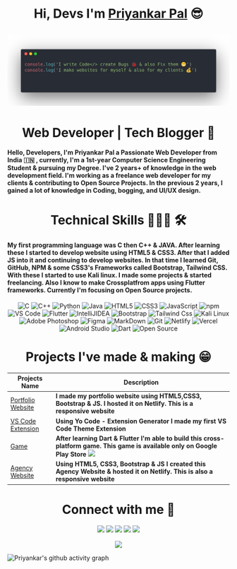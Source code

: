 <h1 align="center" >Hi, Devs I'm <a href="https://www.twitter.com/priyankarpal/" target="_blank"> Priyankar Pal</a> 😎</h1>

## ![Priyankar](priyankar.png)

<h1 align="center"> Web Developer | Tech Blogger 🚀 </h1>

<h4 align="left">
Hello, Developers, I'm Priyankar Pal a Passionate Web Developer from India 🇮🇳 , currently, I'm a 1st-year Computer Science Engineering Student & pursuing my Degree.  I've 2 years+ of knowledge in the web development field.  I'm working as a freelance web developer for my clients & contributing to Open Source Projects. In the previous 2 years, I gained a lot of knowledge in Coding, bogging, and UI/UX design.
</h4>

<h1 align="center"> Technical Skills 🧑🏻‍💻 🛠</h1>

<h4 align="left"> My first programming language was C then C++ & JAVA. After learning these I started to develop website using HTML5 & CSS3. After that I added JS into it and continuing to develop websites. In that time I learned Git, GitHub, NPM & some CSS3's Frameworks called Bootstrap, Tailwind CSS. With these I started to use Kali linux. I made some projects & started freelancing.  Also I know to make Crossplatfrom apps using Flutter frameworks. Currently I'm focusing on Open Source projects.  </h4>

<p align="center">
        <img alt="C" src="https://img.shields.io/badge/c-%2300599C.svg?&style=for-the-badge&logo=c&logoColor=white" />
        <img alt="C++" src="https://img.shields.io/badge/c++-%2300599C.svg?&style=for-the-badge&logo=c%2B%2B&ogoColor=white" />
        <img alt="Python" src="https://img.shields.io/badge/python-%2314354C.svg?style=for-the-badge&logo=python&logoColor=white"/>
        <img alt="Java" src="https://img.shields.io/badge/java-%23ED8B00.svg?&style=for-the-badge&logo=java&logoColor=white" />
        <img alt="HTML5" src="https://img.shields.io/badge/html5-%23E34F26.svg?&style=for-the-badge&logo=html5&logoColor=white" />
        <img alt="CSS3" src="https://img.shields.io/badge/css3-%231572B6.svg?&style=for-the-badge&logo=css3&logoColor=white" />
        <img alt="JavaScript" src="https://img.shields.io/badge/javascript-%23323330.svg?&style=for-the-badge&logo=javascript&logoColor=%23F7DF1E" />
        <img alt="npm" src="https://img.shields.io/badge/npm-CB3837?style=for-the-badge&logo=npm&logoColor=white" />
        <img alt="VS Code" src="https://img.shields.io/badge/Visual_Studio_Code-0078D4?style=for-the-badge&logo=visual%20studio%20code&logoColor=white" />
        <img alt="Flutter" src="https://img.shields.io/badge/Flutter-02569B?style=for-the-badge&logo=flutter&logoColor=white" />
        <img alt="IntelliJIDEA" src="https://img.shields.io/badge/IntelliJIDEA-000000.svg?style=for-the-badge&logo=intellij-idea&logoColor=white" />
        <img alt="Bootstrap" src="https://img.shields.io/badge/Bootstrap-7952B3.svg?style=for-the-badge&logo=Bootstrap&logoColor=white" />
        <img alt="Tailwind Css" src="https://img.shields.io/badge/Tailwind%20CSS-06B6D4.svg?style=for-the-badge&logo=Tailwind-CSS&logoColor=white" />
        <img alt="Kali Linux" src="https://img.shields.io/badge/Kali%20Linux-557C94.svg?style=for-the-badge&logo=Kali-Linux&logoColor=white" />
<img alt="Adobe Photoshop" src="https://img.shields.io/badge/ABB%20RobotStudio-FF9E0F.svg?style=for-the-badge&logo=ABB-RobotStudio&logoColor=white" />
<img alt="Figma" src="https://img.shields.io/badge/Figma-F24E1E.svg?style=for-the-badge&logo=Figma&logoColor=white" />
<img alt="MarkDown" src="https://img.shields.io/badge/Markdown-000000.svg?style=for-the-badge&logo=Markdown&logoColor=white" />
<img alt="Git" src="https://img.shields.io/badge/Git-F05032.svg?style=for-the-badge&logo=Git&logoColor=white" />
<img alt="Netlify" src="https://img.shields.io/badge/Netlify-00C7B7.svg?style=for-the-badge&logo=Netlify&logoColor=white" />
<img alt="Vercel" src="https://img.shields.io/badge/Vercel-000000.svg?style=for-the-badge&logo=Vercel&logoColor=white" />
<img alt="Android Studio" src="https://img.shields.io/badge/Android%20Studio-3DDC84.svg?style=for-the-badge&logo=Android-Studio&logoColor=white" />
<img alt="Dart" src="https://img.shields.io/badge/Dart-0175C2.svg?style=for-the-badge&logo=Dart&logoColor=white" />
<img alt="Open Source" src="https://img.shields.io/badge/Open%20Source%20Initiative-3DA639.svg?style=for-the-badge&logo=Open-Source-Initiative&logoColor=white" />

</p>

<h1 align="center"> Projects I've made & making 😁 </h1>

<p align="center">

| Projects Name | Description |
| --- | --- |
| [Portfolio Website](https://priyankar.vercel.app/) | **I made my portfolio website using HTML5,CSS3, Bootstrap & JS. I hosted it on Netlify. This is a responsive website** |
| [VS Code Extension](https://github.com/priyankarpal/DarkThemeVsCode)| **Using Yo Code - Extension Generator I made my first VS Code Theme Extension** |
| [Game](https://play.google.com/store/apps/details?id=com.tictactoegamemadeforkids.game) |**After learning Dart & Flutter I'm able to build this cross-platform game. This game is available only on Google Play Store** <a href="https://play.google.com/store/apps/details?id=com.tictactoegamemadeforkids.game" target="_blank" rel="noreferrer"><img src="https://img.shields.io/badge/Google%20Play-414141.svg?style=for-the-badge&logo=Google-Play&logoColor=white" /></a>  |
| [Agency Website](https://agencywebsites.netlify.app/) | **Using HTML5, CSS3, Bootstrap & JS I created this Agency Website & hosted it on Netlify. This is also a responsive website** |
</p>


<h1 align="center"> Connect with me 🤝</h1>

<p align="Center"> 
<a href="https://www.github.com/priyankarpal" target="_blank" rel="noreferrer"><img src="https://img.shields.io/badge/GitHub-181717.svg?style=for-the-badge&logo=GitHub&logoColor=white" /></a> 
<a href="https://priyankarpal.hashnode.dev" target="_blank" rel="noreferrer"><img src="https://img.shields.io/badge/Hashnode-2962FF.svg?style=for-the-badge&logo=Hashnode&logoColor=white" /></a> 
<a href="http://www.instagram.com/priyankarpal1" target="_blank" rel="noreferrer"><img src="https://img.shields.io/badge/Instagram-E4405F.svg?style=for-the-badge&logo=Instagram&logoColor=white"  /></a> 
<a href="https://www.linkedin.com/in/priyankarpal" target="_blank" rel="noreferrer"><img src="https://img.shields.io/badge/LinkedIn-0A66C2.svg?style=for-the-badge&logo=LinkedIn&logoColor=white" /></a> 
<a href="https://www.twitter.com/priyankarpal" target="_blank" rel="noreferrer"><img src="https://img.shields.io/badge/Twitter-1DA1F2.svg?style=for-the-badge&logo=Twitter&logoColor=white"  /></a>
</p>

<div align="center">
<p><img align="center" src="https://github-readme-stats.vercel.app/api?username=priyankarpal&count_private=true&show_icons=true&theme=radical"/></p>
</div>

![Priyankar's github activity graph](https://github-readme-activity-graph.cyclic.app/graph?username=priyankarpal&bg_color=141321&color=ffffff&line=1eff00&point=ddd9d9&area=true&hide_border=true)
